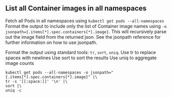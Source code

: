 

## List all Container images in all namespaces
Fetch all Pods in all namespaces using `kubectl get pods --all-namespaces`
Format the output to include only the list of Container image names using `-o jsonpath={.items[*].spec.containers[*].image}`.
This will recursively parse out the image field from the returned json.
See the jsonpath reference for further information on how to use jsonpath.

Format the output using standard tools: `tr`, `sort`, `uniq`.
Use tr to replace spaces with newlines
Use sort to sort the results
Use uniq to aggregate image counts

```
kubectl get pods --all-namespaces -o jsonpath="{.items[*].spec.containers[*].image}" |\
tr -s '[[:space:]]' '\n' |\
sort |\
uniq -c
```
